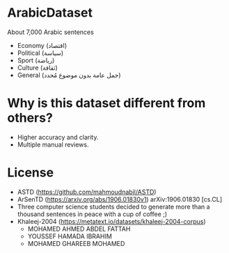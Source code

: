 # ArabicDataset
 About 7,000 Arabic sentences
* Economy (اقتصاد)
* Political (سياسة)
* Sport (رياضة)
* Culture (ثقافة)
* General (جمل عامة بدون موضوع مُحدد)
# Why is this dataset different from others?
* Higher accuracy and clarity.
* Multiple manual reviews.
# License
* ASTD (https://github.com/mahmoudnabil/ASTD)
* ArSenTD (https://arxiv.org/abs/1906.01830v1) arXiv:1906.01830 [cs.CL]
* Three computer science students decided to generate more than a thousand sentences in peace with a cup of coffee ;)
* Khaleej-2004 (https://metatext.io/datasets/khaleej-2004-corpus)
   * MOHAMED AHMED ABDEL FATTAH
   * YOUSSEF HAMADA IBRAHIM
   * MOHAMED GHAREEB MOHAMED
